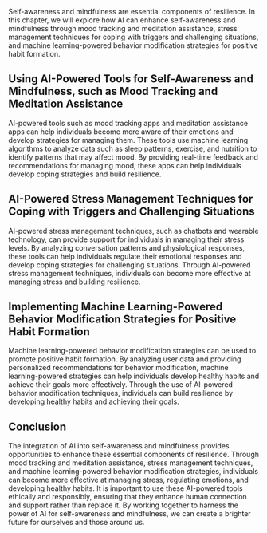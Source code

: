 
Self-awareness and mindfulness are essential components of resilience. In this chapter, we will explore how AI can enhance self-awareness and mindfulness through mood tracking and meditation assistance, stress management techniques for coping with triggers and challenging situations, and machine learning-powered behavior modification strategies for positive habit formation.

Using AI-Powered Tools for Self-Awareness and Mindfulness, such as Mood Tracking and Meditation Assistance
----------------------------------------------------------------------------------------------------------

AI-powered tools such as mood tracking apps and meditation assistance apps can help individuals become more aware of their emotions and develop strategies for managing them. These tools use machine learning algorithms to analyze data such as sleep patterns, exercise, and nutrition to identify patterns that may affect mood. By providing real-time feedback and recommendations for managing mood, these apps can help individuals develop coping strategies and build resilience.

AI-Powered Stress Management Techniques for Coping with Triggers and Challenging Situations
-------------------------------------------------------------------------------------------

AI-powered stress management techniques, such as chatbots and wearable technology, can provide support for individuals in managing their stress levels. By analyzing conversation patterns and physiological responses, these tools can help individuals regulate their emotional responses and develop coping strategies for challenging situations. Through AI-powered stress management techniques, individuals can become more effective at managing stress and building resilience.

Implementing Machine Learning-Powered Behavior Modification Strategies for Positive Habit Formation
---------------------------------------------------------------------------------------------------

Machine learning-powered behavior modification strategies can be used to promote positive habit formation. By analyzing user data and providing personalized recommendations for behavior modification, machine learning-powered strategies can help individuals develop healthy habits and achieve their goals more effectively. Through the use of AI-powered behavior modification techniques, individuals can build resilience by developing healthy habits and achieving their goals.

Conclusion
----------

The integration of AI into self-awareness and mindfulness provides opportunities to enhance these essential components of resilience. Through mood tracking and meditation assistance, stress management techniques, and machine learning-powered behavior modification strategies, individuals can become more effective at managing stress, regulating emotions, and developing healthy habits. It is important to use these AI-powered tools ethically and responsibly, ensuring that they enhance human connection and support rather than replace it. By working together to harness the power of AI for self-awareness and mindfulness, we can create a brighter future for ourselves and those around us.
